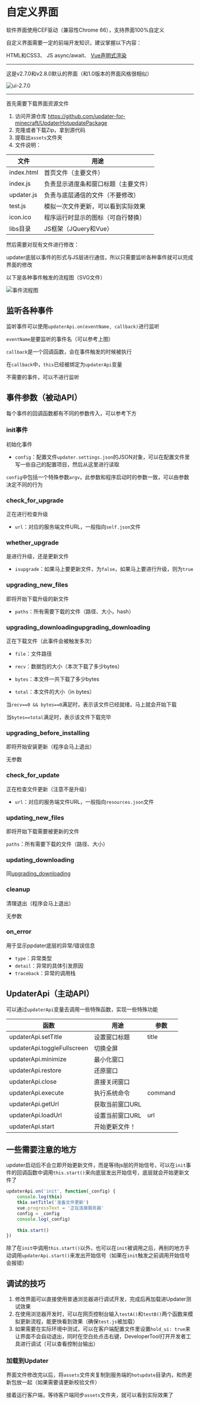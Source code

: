 # 自定义界面

软件界面使用CEF驱动（兼容性Chrome 66），支持界面100%自定义

自定义界面需要一定的前端开发知识，建议掌握以下内容：

HTML和CSS3、 JS async/await、 [Vue声明式渲染](https://vuejs.bootcss.com/guide/#声明式渲染)

---

这是v2.7.0和v2.8.0默认的界面（和1.0版本的界面风格很相似）

![ui-2.7.0](自定义界面教程/ui-2.7.0.png)

---

首先需要下载界面资源文件

1. 访问开源仓库 https://github.com/updater-for-minecraft/UpdaterHotupdatePackage
2. 克隆或者下载Zip，拿到源代码
3. 提取出`assets`文件夹
4. 文件说明：

| 文件       | 用途                                 |
| ---------- | ------------------------------------ |
| index.html | 首页文件（主要文件）                 |
| index.js   | 负责显示进度条和窗口标题（主要文件） |
| updater.js | 负责与底层通信的文件（不要修改）     |
| test.js    | 模拟一次文件更新，可以看到实际效果   |
| icon.ico   | 程序运行时显示的图标（可自行替换）   |
| libs目录   | JS框架（JQuery和Vue）                |

然后需要对现有文件进行修改：

updater底层以事件的形式与JS层进行通信，所以只需要监听各种事件就可以完成界面的修改

以下是各种事件触发的流程图（SVG文件）

![事件流程图](自定义界面教程/事件流程图.svg)

## 监听各种事件

监听事件可以使用`updaterApi.on(eventName, callback)`进行监听

`eventName`是要监听的事件名（可以参考上图）

`callback`是一个回调函数，会在事件触发的时候被执行

在`callback`中，`this`已经被绑定为`updaterApi`变量

不需要的事件，可以不进行监听

## 事件参数（被动API）

每个事件的回调函数都有不同的参数传入，可以参考下方

### init事件

初始化事件

+ `config`：配置文件`updater.settings.json`的JSON对象，可以在配置文件里写一些自己的配置项目，然后从这里进行读取

`config`中包括一个特殊参数`argv`，此参数和程序启动时的参数一致，可以由参数决定不同的行为

### check_for_upgrade

正在进行检查升级

+ `url`：对应的服务端文件URL，一般指向`self.json`文件

### whether_upgrade

是进行升级，还是更新文件

+ `isupgrade`：如果马上要更新文件，为`false`，如果马上要进行升级，则为`true`

### upgrading_new_files

即将开始下载升级的新文件

+ `paths`：所有需要下载的文件（路径、大小，hash）

### upgrading_downloadingupgrading_downloading 

正在下载文件（此事件会被触发多次）  

+ `file`：文件路径

+ `recv`：数据包的大小（本次下载了多少bytes）
+ `bytes`：本文件一共下载了多少bytes
+ `total`：本文件的大小（in bytes）

当`recv==0 && bytes==0`满足时，表示该文件已经就绪，马上就会开始下载

当`bytes==total`满足时，表示该文件下载完毕

### upgrading_before_installing

即将开始安装更新（程序会马上退出）

无参数

### check_for_update

正在检查文件更新（注意不是升级）

+ `url`：对应的服务端文件URL，一般指向`resources.json`文件

### updating_new_files

即将开始下载需要被更新的文件

`paths`：所有需要下载的文件（路径、大小）

### updating_downloading

同[upgrading_downloading](#upgrading_downloading)

### cleanup

清理退出（程序会马上退出）

无参数

### on_error

用于显示ppdater底层的异常/错误信息

+ `type`：异常类型
+ `detail`：异常的具体引发原因
+ `traceback`：异常的调用栈

## UpdaterApi（主动API）

可以通过`updaterApi`变量去调用一些特殊函数，实现一些特殊功能

| 函数                        | 用途            | 参数    |
| --------------------------- | --------------- | ------- |
| updaterApi.setTitle         | 设置窗口标题    | title   |
| updaterApi.toggleFullscreen | 切换全屏        |         |
| updaterApi.minimize         | 最小化窗口      |         |
| updaterApi.restore          | 还原窗口        |         |
| updaterApi.close            | 直接关闭窗口    |         |
| updaterApi.execute          | 执行系统命令    | command |
| updaterApi.getUrl           | 获取当前窗口URL |         |
| updaterApi.loadUrl          | 设置当前窗口URL | url     |
| updaterApi.start            | 开始更新文件！  |         |

## 一些需要注意的地方

updater启动后不会立即开始更新文件，而是等待js层的开始信号，可以在`init`事件的回调函数中调用`this.start()`来向底层发出开始信号，底层就会开始更新文件了

```js
updaterApi.on('init', function(_config) {
    console.log(this)
    this.setTitle('准备文件更新')
    vue.progressText = '正在连接服务器'
    config = _config
    console.log(_config)
    
    this.start()
})
```

除了在`init`中调用`this.start()`以外，也可以在`init`被调用之后，再别的地方手动调用`updaterApi.start()`来发出开始信号（如果在`init`触发之前调用开始信号会报错）

## 调试的技巧

1. 修改界面可以直接使用普通浏览器进行调试开发，完成后再加载进Updater测试效果
3. 在使用浏览器开发时，可以在网页控制台输入`testA()`和`testB()`两个函数来模拟更新流程，能更快看到效果（确保`test.js`被加载）
4. 如果需要在实际环境中测试，可以在客户端配置文件里设置`hold_ui: true`来让界面不会自动退出，同时在空白处点击右键，DeveloperTool打开开发者工具进行调试（可以查看控制台输出）

### 加载到Updater

界面文件修改完以后，将`assets`文件夹复制到服务端的`hotupdate`目录内，和热更新包放一起（如果需要请更新校验文件）

接着运行客户端，等待客户端同步`assets`文件夹，就可以看到实际效果了